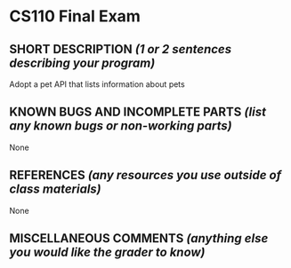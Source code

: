 # CS110 Final Exam

## SHORT DESCRIPTION *(1 or 2 sentences describing your program)*
Adopt a pet API that lists information about pets

## KNOWN BUGS AND INCOMPLETE PARTS *(list any known bugs or non-working parts)*
None

## REFERENCES *(any resources you use outside of class materials)*
None

## MISCELLANEOUS COMMENTS *(anything else you would like the grader to know)*